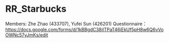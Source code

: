 # RR_Starbucks

Members: Zhe Zhao (433707), Yufei Sun (426201)
Questionnaire： https://docs.google.com/forms/d/1kBBgdC38iITPaT46iEkUf5pH8w6Q6vVoOWNc57yJmKs/edit
